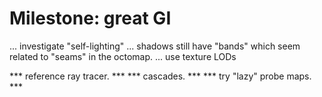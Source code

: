 # Milestone: great GI
  ... investigate "self-lighting"
  ... shadows still have "bands" which seem related to "seams" in the octomap.
  ... use texture LODs

  *** reference ray tracer.  ***
  *** cascades.              ***
  *** try "lazy" probe maps. ***
